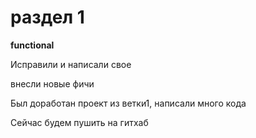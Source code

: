 # раздел 1

**functional**


Исправили и написали свое

внесли новые фичи

Был доработан проект из ветки1, написали много кода


Сейчас будем пушить на гитхаб